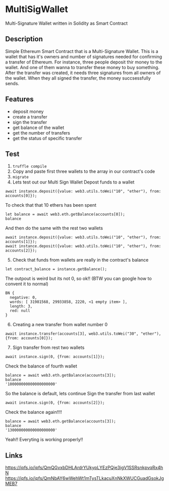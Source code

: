 # MultiSigWallet
Multi-Signature Wallet written in Solidity as Smart Contract

## Description
Simple Ethereum Smart Contract that is a Multi-Signature Wallet. This is a wallet that has it's owners and number of signatures needed for confirming a transfer of Ethereum. For instance, three people deposit thir money to the wallet. And one of them wanna to transfer these money to buy something. After the transfer was created, it needs three signatures from all owners of the wallet. When they all signed the transfer, the money succsessfully sends.

## Features
- deposit money
- create a transfer
- sign the transfer
- get balance of the wallet
- get the number of transfers
- get the status of specific transfer

## Test
1) ```truffle compile```
2) Copy and paste first three wallets to the array in our contract's code
3) ```migrate```
4) Lets test out our Multi Sign Wallet
Depost funds to a wallet 
```
await instance.deposit({value: web3.utils.toWei("10", "ether"), from: accounts[0]});
```
To check that that 10 ethers has been spent 
```
let balance = await web3.eth.getBalance(accounts[0]);
balance
```
And then do the same with the rest two wallets
```
await instance.deposit({value: web3.utils.toWei("10", "ether"), from: accounts[1]});
await instance.deposit({value: web3.utils.toWei("10", "ether"), from: accounts[2]});
```
5) Check that funds from wallets are really in the contract's balance
```
let contract_balance = instance.getBalance();
```
The outpout is weird but its not 0, so ok!! (BTW you can google how to convent it to normal)
```
BN {
  negative: 0,
  words: [ 31981568, 29933858, 2220, <1 empty item> ],
  length: 3,
  red: null
}
```
6) Creating a new transfer from wallet number 0
```
await instance.transfer(accounts[3], web3.utils.toWei("30", "ether"), {from: accounts[0]});
```
7) Sign transfer from rest two wallets
```
await instance.sign(0, {from: accounts[1]});
```
Check the balance of fourth wallet
```
balance = await web3.eth.getBalance(accounts[3]);
balance
'100000000000000000000'
```
So the balance is default, lets continue
Sign the transfer from last wallet
```
await instance.sign(0, {from: accounts[2]});
```
Check the balance again!!!!
```
balance = await web3.eth.getBalance(accounts[3]);
balance
'130000000000000000000'
```
Yeah!! Everyting is working properly!!

## Links
https://ipfs.io/ipfs/QmQGvxbDHLArdrYUkypLYEzPQje3igV1SSRsnkpvqRx4hN
https://ipfs.io/ipfs/QmNbAY6wWehWt1mTysTLkacuXnNkXWUCGuadGsokJgMEB7
